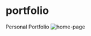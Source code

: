 # portfolio
Personal Portfolio
![home-page](https://github.com/vallarasu-j/portfolio/assets/79138039/29b3067a-256d-4016-af23-70fa42a0b91e)
